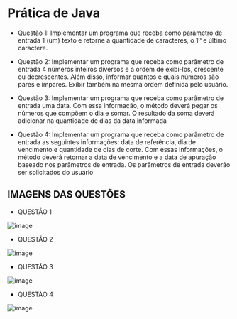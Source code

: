 # Prática de Java

- Questão 1: 
  Implementar um programa que receba como parâmetro de entrada 1 (um) texto e
  retorne a quantidade de caracteres, o 1º e último caractere.
  
- Questão 2: 
  Implementar um programa que receba como parâmetro de entrada 4 números inteiros
  diversos e a ordem de exibi-los, crescente ou decrescentes. Além disso, informar
  quantos e quais números são pares e ímpares. Exibir também na mesma ordem
  definida pelo usuário. 

- Questão 3: 
  Implementar um programa que receba como parâmetro de entrada uma data. Com
  essa informação, o método deverá pegar os números que compõem o dia e somar. O
  resultado da soma deverá adicionar na quantidade de dias da data informada
  
- Questão 4: 
  Implementar um programa que receba como parâmetro de entrada as seguintes
  informações: data de referência, dia de vencimento e quantidade de dias de corte.
  Com essas informações, o método deverá retornar a data de vencimento e a data de
  apuração baseado nos parâmetros de entrada. Os parâmetros de entrada deverão
  ser solicitados do usuário
 
 ## IMAGENS DAS QUESTÕES
 
 - QUESTÃO 1
 
 ![image](https://user-images.githubusercontent.com/82840116/214123901-eb62849f-59c3-44e2-995a-3ce5cb144e62.png)

 - QUESTÃO 2
 
 ![image](https://user-images.githubusercontent.com/82840116/214122670-f043c114-b5d9-45e4-8a1d-4ffa461329e4.png)

 - QUESTÃO 3
 
 ![image](https://user-images.githubusercontent.com/82840116/214124319-3644da53-2e94-421f-9fd8-4a9b8d46c9d0.png)

 - QUESTÃO 4
 
 ![image](https://user-images.githubusercontent.com/82840116/214124543-f903af18-775b-4385-81cf-0b49540f2067.png)


